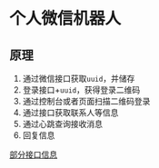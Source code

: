 # 个人微信机器人
## 原理
1. 通过微信接口获取`uuid`，并储存
2. 登录接口+`uuid`，获得登录二维码
3. 通过控制台或者页面扫描二维码登录
4. 通过接口获取联系人等信息
5. 通过心跳查询接收消息
6. 回复信息  

[部分接口信息](./src/config.js)